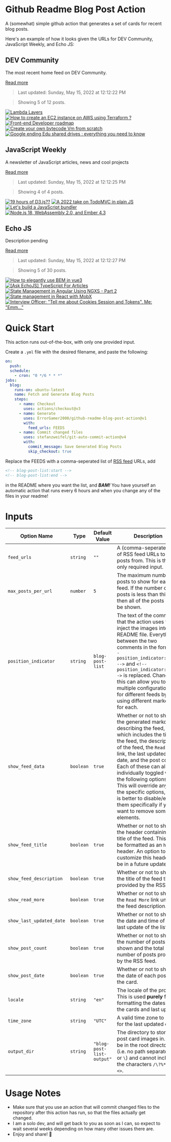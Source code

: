 # Github Readme Blog Post Action

A (somewhat) simple github action that generates a set of cards for recent blog posts.

Here's an example of how it looks given the URLs for DEV Community, JavaScript Weekly, and Echo JS:

<!-- post-list:start -->
## DEV Community

The most recent home feed on DEV Community.

[Read more](https://dev.to)
> Last updated: Sunday, May 15, 2022 at 12:12:22 PM

> Showing 5 of 12 posts.

[![Lambda Layers](https://raw.githubusercontent.com/ErrorGamer2000/github-readme-blog-post-action/main/generated_files/DEV_Community/Lambda_Layers.svg)](https://dev.to/viv92945316/lambda-layers-437n)
[![How to create an EC2 instance on AWS using Terraform ?](https://raw.githubusercontent.com/ErrorGamer2000/github-readme-blog-post-action/main/generated_files/DEV_Community/How_to_create_an_EC2_instance_on_AWS_using_Terraform__.svg)](https://dev.to/kcdchennai/create-an-ec2-instance-on-aws-using-terraform-4n8a)
[![Front-end Developer roadmap](https://raw.githubusercontent.com/ErrorGamer2000/github-readme-blog-post-action/main/generated_files/DEV_Community/Front-end_Developer_roadmap.svg)](https://dev.to/dealwith/front-end-developer-roadmap-2gi0)
[![Create your own bytecode Vm from scratch](https://raw.githubusercontent.com/ErrorGamer2000/github-readme-blog-post-action/main/generated_files/DEV_Community/Create_your_own_bytecode_Vm_from_scratch.svg)](https://dev.to/saptakbhoumik/create-your-own-bytecode-vm-from-scratch-2364)
[![Google ending Edu shared drives : everything you need to know](https://raw.githubusercontent.com/ErrorGamer2000/github-readme-blog-post-action/main/generated_files/DEV_Community/Google_ending_Edu_shared_drives___everything_you_need_to_know.svg)](https://dev.to/edm115/google-ending-edu-shared-drives-everything-you-need-to-know-4k87)


## JavaScript Weekly

A newsletter of JavaScript articles, news and cool projects

[Read more](https://javascriptweekly.com/)
> Last updated: Sunday, May 15, 2022 at 12:12:25 PM

> Showing 4 of 4 posts.

[![19 hours of D3.js??](https://raw.githubusercontent.com/ErrorGamer2000/github-readme-blog-post-action/main/generated_files/JavaScript_Weekly/19_hours_of_D3.js__.svg)](https://javascriptweekly.com/issues/589)
[![A 2022 take on TodoMVC in plain JS](https://raw.githubusercontent.com/ErrorGamer2000/github-readme-blog-post-action/main/generated_files/JavaScript_Weekly/A_2022_take_on_TodoMVC_in_plain_JS.svg)](https://javascriptweekly.com/issues/588)
[![Let's build a JavaScript bundler](https://raw.githubusercontent.com/ErrorGamer2000/github-readme-blog-post-action/main/generated_files/JavaScript_Weekly/Let's_build_a_JavaScript_bundler.svg)](https://javascriptweekly.com/issues/587)
[![Node.js 18, WebAssembly 2.0, and Ember 4.3](https://raw.githubusercontent.com/ErrorGamer2000/github-readme-blog-post-action/main/generated_files/JavaScript_Weekly/Node.js_18__WebAssembly_2.0__and_Ember_4.3.svg)](https://javascriptweekly.com/issues/586)


## Echo JS

Description pending

[Read more](
http://www.echojs.com
)
> Last updated: Sunday, May 15, 2022 at 12:12:27 PM

> Showing 5 of 30 posts.

[![How to elegantly use BEM in vue3](https://raw.githubusercontent.com/ErrorGamer2000/github-readme-blog-post-action/main/generated_files/_Echo_JS_/How_to_elegantly_use_BEM_in_vue3.svg)](https://dev.to/kesion/how-to-elegantly-use-bem-in-vue3-91k)
[![
[Ask EchoJS] TypeScript For Articles
](https://raw.githubusercontent.com/ErrorGamer2000/github-readme-blog-post-action/main/generated_files/_Echo_JS_/_[Ask_EchoJS]_TypeScript_For_Articles_.svg)](
http://www.echojs.com/news/40685
)
[![State Management in Angular Using NGXS - Part 2](https://raw.githubusercontent.com/ErrorGamer2000/github-readme-blog-post-action/main/generated_files/_Echo_JS_/State_Management_in_Angular_Using_NGXS_-_Part_2.svg)](https://auth0.com/blog/state-management-in-angular-with-ngxs-part-2/)
[![State management in React with MobX](https://raw.githubusercontent.com/ErrorGamer2000/github-readme-blog-post-action/main/generated_files/_Echo_JS_/State_management_in_React_with_MobX.svg)](https://blog.openreplay.com/state-management-in-react-with-mobx)
[![Interview Officer: "Tell me about Cookies Session and Tokens". Me: "Emm..."](https://raw.githubusercontent.com/ErrorGamer2000/github-readme-blog-post-action/main/generated_files/_Echo_JS_/Interview_Officer___Tell_me_about_Cookies_Session_and_Tokens_._Me___Emm..._.svg)](https://pitayan.com/posts/sessions-cookies-and-tokens)


<!-- post-list:end -->

# Quick Start

This action runs out-of-the-box, with only one provided input.

Create a `.yml` file with the desired filename, and paste the following:

```yml
on:
  push:
  schedule:
    - cron: "0 */6 * * *"
jobs:
  blog:
    runs-on: ubuntu-latest
    name: Fetch and Generate Blog Posts
    steps:
      - name: Checkout
        uses: actions/checkout@v3
      - name: Generate
        uses: ErrorGamer2000/github-readme-blog-post-action@v1
        with:
          feed_urls: FEEDS
      - name: Commit changed files
        uses: stefanzweifel/git-auto-commit-action@v4
        with:
          commit_message: Save Generated Blog Posts
          skip_checkout: true
```

Replace the FEEDS with a comma-seperated list of [RSS feed](https://rss.com/blog/how-do-rss-feeds-work/) URLs, add

```md
<!-- blog-post-list:start -->
<!-- blog-post-list:end -->
```

in the README where you want the list, and **_BAM!_** You have yourself an automatic action that runs every 6 hours and when you change any of the files in your readme!

# Inputs

<table>
  <thead>
    <tr>
      <th>Option Name</th>
      <th>Type</th>
      <th>Default Value</th>
      <th>Description</th>
    </tr>
  </thead>
  <tbody>
    <tr>
      <td><code>feed_urls</code></td>
      <td><code>string</code></td>
      <td><code>""</code></td>
      <td>A (comma-seperated) list of RSS feed URLs to load posts from. This is the only required input.</td>
    </tr>
    <tr>
      <td><code>max_posts_per_url</code></td>
      <td><code>number</code></td>
      <td><code>5</code></td>
      <td>The maximum number of posts to show for each feed. If the number of posts is less than this, then all of the posts will be shown.</td>
    </tr>
    <tr>
      <td><code>position_indicator</code></td>
      <td><code>string</code></td>
      <td><code>blog-post-list</code></td>
      <td>The text of the comments that the action uses to inject the images into the README file. Everything between the two comments in the form <code>&lt;!-- position_indicator:start --&gt;</code> and <code>&lt;!-- position_indicator:end --&gt;</code> is replaced. Changing this can allow you to use multiple configurations for different feeds by using different markers for each.</td>
    </tr>
    <tr>
      <td><code>show_feed_data</code></td>
      <td><code>boolean</code></td>
      <td><code>true</code></td>
      <td>Whether or not to show the generated markdown describing the feed, which includes the title of the feed, the description of the feed, the <code>Read More</code> link, the last updated date, and the post count. Each of these can also be individually toggled with the following options. This will override any of the specific options, so it is better to disable/enable them specifically if you want to remove some elements.</td>
    </tr>
    <tr>
      <td><code>show_feed_title</code></td>
      <td><code>boolean</code></td>
      <td><code>true</code></td>
      <td>Whether or not to show the header containing the title of the feed. This will be formatted as an <code>h2</code> header. An option to customize this header will be in a future update.</td>
    </tr>
    <tr>
      <td><code>show_feed_description</code></td>
      <td><code>boolean</code></td>
      <td><code>true</code></td>
      <td>Whether or not to show the title of the feed that is provided by the RSS feed.</td>
    </tr>
    <tr>
      <td><code>show_read_more</code></td>
      <td><code>boolean</code></td>
      <td><code>true</code></td>
      <td>Whether or not to show the <code>Read More</code> link under the feed description.</td>
    </tr>
    <tr>
      <td><code>show_last_updated_date</code></td>
      <td><code>boolean</code></td>
      <td><code>true</code></td>
      <td>Whether or not to show the date and time of the last update of the list.</td>
    </tr>
    <tr>
      <td><code>show_post_count</code></td>
      <td><code>boolean</code></td>
      <td><code>true</code></td>
      <td>Whether or not to show the number of posts shown and the total number of posts provided by the RSS feed.</td>
    </tr>
    <tr>
      <td><code>show_post_date</code></td>
      <td><code>boolean</code></td>
      <td><code>true</code></td>
      <td>Whether or not to show the date of each post on the card.</td>
    </tr>
    <tr>
      <td><code>locale</code></td>
      <td><code>string</code></td>
      <td><code>"en"</code></td>
      <td>The locale of the project. This is used <strong>purely</strong> for formatting the dates of the cards and last update.</td>
    </tr>
    <tr>
      <td><code>time_zone</code></td>
      <td><code>string</code></td>
      <td><code>"UTC"</code></td>
      <td>A valid time zone to use for the last updated date.</td>
    </tr>
    <tr>
      <td><code>output_dir</code></td>
      <td><code>string</code></td>
      <td><code>"blog-post-list-output"</code></td>
      <td>The directory to store the post card images in. Must be in the root directory (i.e. no path separators <code>/</code> or <code>\</code>) and cannot include the characters <code>/\?%*:|"&lt;&gt;</code>.</td>
    </tr>
<!--
    <tr>
      <td><code></code></td>
      <td><cde></cde></td>
      <td><code></code></td>
      <td></td>
    </tr>
-->
  </tbody>
</table>

# Usage Notes

- Make sure that you use an action that will commit changed files to the repository after this action has run, so that the files actually get changed.
- I am a solo dev, and will get back to you as soon as I can, so expect to wait several weeks depending on how many other issues there are.
- Enjoy and share! 🤗
